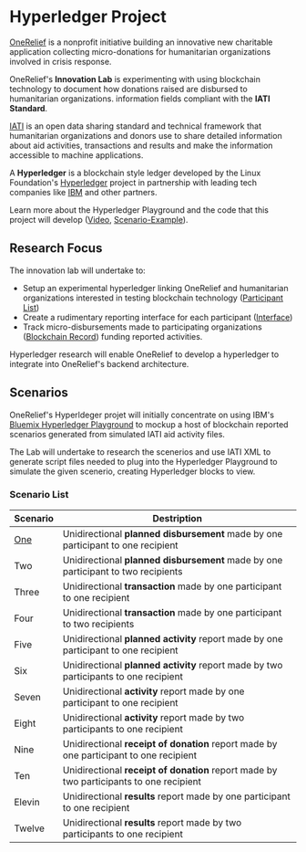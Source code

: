 # Hyperledger Project

[OneRelief](https://onereliefapp.com) is a nonprofit initiative building an innovative new charitable application collecting micro-donations for humanitarian organizations involved in crisis response.

OneRelief's **Innovation Lab** is experimenting with using blockchain technology to document how donations raised are disbursed to humanitarian organizations. information fields compliant with the **IATI Standard**.

[IATI](http://iatistandard.org) is an open data sharing standard and technical framework that humanitarian organizations and donors use to share detailed information about aid activities, transactions and results and make the information accessible to machine applications.

A **Hyperledger** is a blockchain style ledger developed by the Linux Foundation's [Hyperledger](https://www.hyperledger.org/) project in partnership with leading tech companies like [IBM](https://www.ibm.com/blockchain/hyperledger.html) and other partners.

Learn more about the Hyperledger Playground and the code that this project will develop ([Video](https://www.youtube.com/watch?v=swliX9LFerk), [Scenario-Example](https://github.com/Brentophillips/OneRelief-Hyperledger/blob/master/Scenario-Example.md)).

## Research Focus

The innovation lab will undertake to:

* Setup an experimental hyperledger linking OneRelief and humanitarian organizations interested in testing blockchain technology ([Participant List](https://github.com/Brentophillips/OneRelief-Hyperledger/blob/master/Participants.md))
* Create a rudimentary reporting interface for each participant ([Interface](https://github.com/Brentophillips/OneRelief-Hyperledger/tree/master/Interface))
* Track micro-disbursements made to participating organizations ([Blockchain Record](https://github.com/Brentophillips/OneRelief-Hyperledger/blob/master/Record.md)) funding reported activities.

Hyperledger research will enable OneRelief to develop a hyperledger to integrate into OneRelief's backend architecture.

## Scenarios

OneRelief's Hyperldeger projet will initially concentrate on using IBM's [Bluemix Hyperledger Playground](http://composer-playground.mybluemix.net) to mockup a host of blockchain reported scenarios generated from simulated IATI aid activity files.

The Lab will undertake to research the scenerios and use IATI XML to generate script files needed to plug into the Hyperledger Playground to simulate the given scenerio, creating Hyperledger blocks to view.

### Scenario List

Scenario | Destription
--- | ---
[One](https://github.com/Brentophillips/OneRelief-Hyperledger/blob/master/Scenario-One.md) | Unidirectional **planned disbursement** made by one participant to one recipient
Two | Unidirectional **planned disbursement** made by one participant to two recipients
Three | Unidirectional **transaction** made by one participant to one recipient
Four | Unidirectional **transaction** made by one participant to two recipients
Five | Unidirectional **planned activity** report made by one participant to one recipient
Six | Unidirectional **planned activity** report made by two participants to one recipient
Seven | Unidirectional **activity** report made by one participant to one recipient
Eight | Unidirectional **activity** report made by two participants to one recipient
Nine | Unidirectional **receipt of donation** report made by one participant to one recipient
Ten | Unidirectional **receipt of donation** report made by two participants to one recipient
Elevin | Unidirectional **results** report made by one participant to one recipient
Twelve | Unidirectional **results** report made by two participants to one recipient

